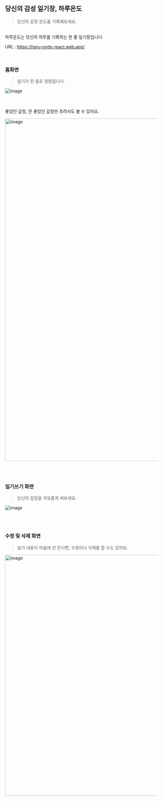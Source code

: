 ## 당신의 감성 일기장, 하루온도
> 당신의 감정 온도를 기록해보세요.


<br/>
하루온도는 당신의 하루를 기록하는 한 줄 일기장입니다.


URL : https://haru-ondo-react.web.app/

<br/>


### 홈화면
> 일기가 한 줄로 정렬됩니다.


![image](https://user-images.githubusercontent.com/85485961/209251757-0151bb2e-e51b-42ca-a8e4-386ca0d667d3.png)

<br/><br/>
좋았던 감정, 안 좋았던 감정만 추려서도 볼 수 있어요.


<img width="1124" alt="image" src="https://user-images.githubusercontent.com/85485961/209255816-fdb59303-864d-4e1e-8566-a71f20df8063.png">


<br/><br/>
### 일기쓰기 화면
> 당신의 감정을 자유롭게 써보세요.

![image](https://user-images.githubusercontent.com/85485961/209251767-63596372-c13f-46cf-b63b-5857608ecfb9.png)



<br/><br/>

### 수정 및 삭제 화면


> 일기 내용이 마음에 안 든다면, 수정이나 삭제를 할 수도 있어요.


<img width="791" alt="image" src="https://user-images.githubusercontent.com/85485961/209256030-a0458731-f789-445b-8f20-b1ee2f852574.png">


<br/><br/>

